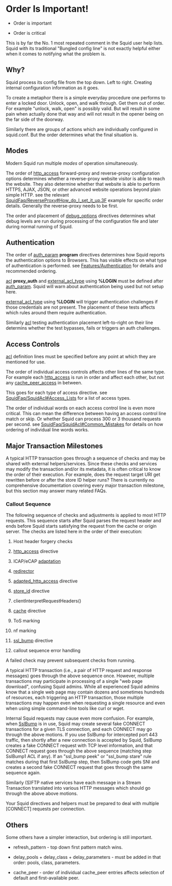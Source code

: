 # Order Is Important\!

  - Order is important

  - Order is critical

This is by far the No. 1 most repeated comment in the Squid user help
lists. Squid with its traditional "Bungled config line" is not exactly
helpful either when it comes to notifying what the problem is.

## Why?

Squid process its config file from the top down. Left to right. Creating
internal configuration information as it goes.

To create a metaphor there is a simple everyday procedure one performs
to enter a locked door. Unlock, open, and walk through. Get them out of
order. For example "unlock, walk, open" is possibly valid. But will
result in some pain when actually done that way and will not result in
the opener being on the far side of the doorway.

Similarly there are groups of actions which are individually configured
in squid.conf. But the order determines what the final situation is.

## Modes

Modern Squid run multiple *modes* of operation simultaneously.

The order of
[http_access](http://www.squid-cache.org/Doc/config/http_access)
forward-proxy and reverse-proxy configuration options determines whether
a reverse-proxy website visitor is able to reach the website. They also
determine whether that website is able to perform HTTPS, AJAX, JSON, or
other advanced website operations beyond plain simple HTTP. see the
relevant
[SquidFaq/ReverseProxy\#How_do_I_set_it_up.3F](/SquidFaq/ReverseProxy#How_do_I_set_it_up.3F)
example for specific order details. Generally the reverse-proxy needs to
be first.

The order and placement of
[debug_options](http://www.squid-cache.org/Doc/config/debug_options)
directives determines what debug levels are run during processing of the
configuration file and later during normal running of Squid.

## Authentication

The order of
[auth_param](http://www.squid-cache.org/Doc/config/auth_param)
**program** directives determines how Squid reports the authentication
options to Browsers. This has visible effects on what type of
authentication is performed. see
[Features/Authentication](/Features/Authentication)
for details and recommended ordering.

[acl](http://www.squid-cache.org/Doc/config/acl) **proxy_auth** and
[external_acl_type](http://www.squid-cache.org/Doc/config/external_acl_type)
using **%LOGIN** must be defined after
[auth_param](http://www.squid-cache.org/Doc/config/auth_param). Squid
will warn about authentication being used but not setup here.

[external_acl_type](http://www.squid-cache.org/Doc/config/external_acl_type)
using **%LOGIN** will trigger authentication challenges if those
credentials are not present. The placement of these tests affects which
rules around them require authentication.

Similarly [acl](http://www.squid-cache.org/Doc/config/acl) testing
authentication placement left-to-right on their line determins whether
the test bypasses, fails or triggers an auth challenges.

## Access Controls

[acl](http://www.squid-cache.org/Doc/config/acl) definition lines must
be specified before any point at which they are mentioned for use.

The order of individual access controls affects other lines of the same
type. For example each
[http_access](http://www.squid-cache.org/Doc/config/http_access) is
run in order and affect each other, but not any
[cache_peer_access](http://www.squid-cache.org/Doc/config/cache_peer_access)
in between.

This goes for each type of access directive. see
[SquidFaq/SquidAcl\#Access_Lists](/SquidFaq/SquidAcl#Access_Lists)
for a list of access types.

The order of individual words on each access control line is even more
critical. This can mean the difference between having an access control
line match or skip. Or whether Squid can process 300 or 3 thousand
requests per second. see
[SquidFaq/SquidAcl\#Common_Mistakes](/SquidFaq/SquidAcl#Common_Mistakes)
for details on how ordering of individual line words works.

## Major Transaction Milestones

A typical HTTP transaction goes through a sequence of checks and may be
shared with external helpers/services. Since these checks and services
may modify the transaction and/or its metadata, it is often critical to
know the order of their execution. For example, does the request target
URI get rewritten before or after the store ID helper runs? There is
currently no comprehensive documentation covering every major
transaction milestone, but this section may answer many related FAQs.

### Callout Sequence

The following sequence of checks and adjustments is applied to most HTTP
requests. This sequence starts after Squid parses the request header and
ends before Squid starts satisfying the request from the cache or origin
server. The checks are listed here in the order of their execution:

1.  Host header forgery checks

2.  [http_access](http://www.squid-cache.org/Doc/config/http_access)
    directive

3.  ICAP/eCAP
    [adaptation](/SquidFaq/ContentAdaptation)

4.  [redirector](http://www.squid-cache.org/Doc/config/url_rewrite_program)

5.  [adapted_http_access](http://www.squid-cache.org/Doc/config/adapted_http_access)
    directive

6.  [store_id](http://www.squid-cache.org/Doc/config/store_id)
    directive

7.  clientInterpretRequestHeaders()

8.  [cache](http://www.squid-cache.org/Doc/config/cache) directive

9.  ToS marking

10. nf marking

11. [ssl_bump](http://www.squid-cache.org/Doc/config/ssl_bump)
    directive

12. callout sequence error handling

A failed check may prevent subsequent checks from running.

A typical HTTP transaction (i.e., a pair of HTTP request and response
messages) goes through the above sequence once. However, multiple
transactions may participate in processing of a single "web page
download", confusing Squid admins. While all experienced Squid admins
know that a single web page may contain dozens and sometimes hundreds of
resources, each triggering an HTTP transaction, those multiple
transactions may happen even when requesting a single resource and even
when using simple command-line tools like curl or wget.

Internal Squid requests may cause even more confusion. For example, when
[SslBump](/Features/HTTPS#Bumping_direct_SSL.2FTLS_connections)
is in use, Squid may create several fake CONNECT transactions for a
given TLS connection, and each CONNECT may go through the above motions.
If you use SslBump for intercepted port 443 traffic, then shortly after
a new connection is accepted by Squid, SslBump creates a fake CONNECT
request with TCP level information, and that CONNECT request goes
through the above sequence (matching step SslBump1 ACL if any). If an
"ssl_bump peek" or "ssl_bump stare" rule matches during that first
SslBump step, then SslBump code gets SNI and creates a second fake
CONNECT request that goes through the same sequence again.

Similarly (S)FTP native services have each message in a Stream
Transaction translated into various HTTP messages which should go
through the above above motions.

Your Squid directives and helpers must be prepared to deal with multiple
\[CONNECT\] requests per connection.

## Others

Some others have a simpler interaction, but ordering is still important.

  - refresh_pattern - top down first pattern match wins.

  - delay_pools + delay_class + delay_parameters - must be added in
    that order: pools, class, parameters.

  - cache_peer - order of individual cache_peer entries affects
    selection of default and first-available peer.
